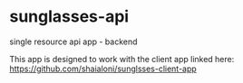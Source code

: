 # sunglasses-api
single resource api app - backend

This app is designed to work with the client app linked here:
https://github.com/shaialoni/sunglsses-client-app
